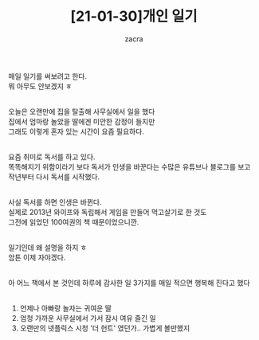 ﻿---
layout: post
title:  "[21-01-30]개인 일기"
author: zacra
categories: [ 일기 ]
tags: [일기,일상,기록]
description: "개인적인 일기"
---

매일 일기를 써보려고 한다. <br/>
뭐 아무도 안보겠지 ㅎ<br/><br/>

오늘은 오랜만에 집을 탈출해 사무실에서 일을 했다<br/>
집에서 엄마랑 놀았을 딸에겐 미안한 감정이 들지만<br/>
그래도 이렇게 혼자 있는 시간이 요즘 필요하다.<br/><br/>

요즘 취미로 독서를 하고 있다.<br/>
똑똑해지기 위함이라기 보다 독서가 인생을 바꾼다는 수많은 유튜브나 블로그를 보고<br/>
작년부터 다시 독서를 시작했다.<br/><br/>

사실 독서를 하면 인생은 바뀐다.<br/>
실제로 2013년 와이프와 독립해서 게임을 만들어 먹고살기로 한 것도<br/>
그전에 읽었던 100여권의 책 때문이었으니깐.<br/><br/>

일기인데 왜 설명을 하지 ㅎ<br/>
암튼 이제 자야겠다.<br/><br/>

아 어느 책에서 본 것인데 하루에 감사한 일 3가지를 매일 적으면 행복해 진다고 했다<br/><br/>

1. 언제나 아빠랑 놀자는 귀여운 딸<br/>
2. 엄청 가까운 사무실에서 가서 잠시 여유 즐긴 일<br/>
3. 오랜만의 넷플릭스 시청 '더 헌트' 였던가.. 가볍게 볼만했지<br/>


